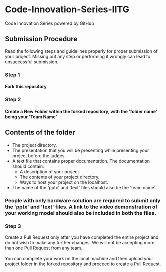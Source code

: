 # Code-Innovation-Series-IITG

Code Innovation Series powered by GitHub

## Submission Procedure
Read the following steps and guidelines properly for proper submission of your project. Missing out any step or performing it wrongly can lead to unsuccessful submission. 

### Step 1
#### Fork this repository

### Step 2
#### Create a New Folder within the forked repository, with the 'folder name' being your 'Team Name'

## Contents of the folder
+ The project directory.
+ The presentation that you will be presenting while presenting your project before the judges.
+ A text file that contains proper documentation. The documentation should contain:
    - A description of your project.
    - The contents of your project directory.
    - Ways to host your project on the localhost.
+ The name of the 'pptx' and 'text' files should also be the 'team name'.

### People with only hardware solution are required to submit only the 'pptx' and 'text' files. A link to the video demonstration of your working model should also be included in both the files.


### Step 3
Create a Pull Request only after you have completed the entire project and do not wish to make any further changes. We will not be accepting more than one Pull Request from any team. \
\
You can complete your work on the local machine and then upload your project folder in the forked repository and proceed to create a Pull Request.
